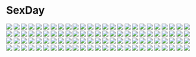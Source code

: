 # SexDay
![](https://konachan.com/jpeg/8ff70ea446921815f0f48f4dc4f4110b/Konachan.com%20-%20203679%20blush%20bow_%28weapon%29%20bushidokuroi%20fairy_%28kancolle%29%20headband%20japanese_clothes%20necklace%20pantyhose%20purple_hair%20red_eyes%20skirt%20tie%20weapon%20white.jpg)
![](https://konachan.com/jpeg/d722fb2e9bc403d2d8e5ecfb389adfa6/Konachan.com%20-%20141391%20blonde_hair%20close%20clouds%20colorful_cure%20dress%20etoiles%20fang%20game_cg%20long_hair%20moric%20pointed_ears%20red_eyes%20sky%20vampire%20vermillion_vera_raihonen.jpg)
![](https://konachan.com/image/88f4c956d3a3b97550361516d13da131/Konachan.com%20-%20110712%20all_male%20blue_eyes%20brown_hair%20cape%20detective_conan%20feathers%20gloves%20gun%20hat%20kaitou_kid%20male%20mikaharu%20necklace%20tie%20weapon.jpg)
![](https://konachan.com/image/ffe0e74493924e15fd5960a0a0e181b2/Konachan.com%20-%20226767%20ass%20barefoot%20blue_hair%20hat%20hinanawi_tenshi%20neropaso%20panties%20red_eyes%20striped_panties%20touhou%20underwear.jpg)
![](https://konachan.com/jpeg/bcd39027cd9aab5cfab640769490c7e5/Konachan.com%20-%20253785%20animal_ears%20ass%20barefoot%20black_hair%20blush%20breasts%20brown_eyes%20catgirl%20kurut%20long_hair%20no_bra%20original%20panties%20sideboob%20topless%20underwear.jpg)
![](https://konachan.com/jpeg/45796acb8b7d034258309fcee149f074/Konachan.com%20-%2086703%20animal_ears%20catgirl%20chen%20cirno%20fairy%20kagiyama_hina%20mizuhashi_parsee%20mystia_lorelei%20tatara_kogasa%20touhou.jpg)
![](https://konachan.com/image/4611aa350e1fb484b93abeaeb64ae6bb/Konachan.com%20-%20142672%20animal_ears%20brown_eyes%20brown_hair%20futatsuiwa_mamizou%20glasses%20leaves%20short_hair%20simada_bu%20tail%20touhou%20wink.jpg)
![](https://konachan.com/jpeg/f7cc034dbe8459b38639a2ba98ed4e58/Konachan.com%20-%20123216%20appare%21_tenka_gomen%20ball%20game_cg%20katagiri_hinata%20mito_mitsuki%20pool%20swimsuit%20wet.jpg)
![](https://konachan.com/image/170947d8bb72f258ed2ab740eca9057f/Konachan.com%20-%2093316%20hatsune_miku%20vocaloid.jpg)
![](https://konachan.com/jpeg/e3fc5ec7144adc21f4fa1d8f5b37dab4/Konachan.com%20-%20232763%20black_hair%20blue_eyes%20coffee-kizoku%20dress%20flowers%20lolita_fashion%20rose%20scan%20short_hair%20thighhighs.jpg)
![](https://konachan.com/image/9ad278afeda6c0906d0e2b3261d89160/Konachan.com%20-%2063049%20blonde_hair%20boots%20gray_eyes%20guitar%20instrument%20long_hair%20skirt%20tagme%20thighhighs.jpg)
![](https://konachan.com/image/909e5bcd7b57683ba14c009f59691fa0/Konachan.com%20-%20102177%20beatrice%20computer%20furudo_erika%20lain_%28artist%29%20nobody%20scenic%20umineko_no_naku_koro_ni%20ushiromiya_battler%20water%20windows.jpg)
![](https://konachan.com/image/8bb3123955c4e0287303b7d0b2ccf2d3/Konachan.com%20-%20280996%20boots%20cape%20clouds%20dengaku%20group%20landscape%20night%20original%20scenic%20sky%20stars%20sunset.jpg)
![](https://konachan.com/image/c9db817ab4827368888d8a446333c5c5/Konachan.com%20-%2022663%20.hack__%20.hack__g.u.%20.hack__link%20.hack__roots%20haseo.jpg)
![](https://konachan.com/jpeg/c802d456b9fb8735671acd06a42cf76b/Konachan.com%20-%20249961%20archer%20armor%20bodysuit%20braids%20chibi%20glasses%20gray_hair%20group%20hat%20headdress%20long_hair%20male%20pantyhose%20parody%20pink_hair%20ponytail%20saber%20skirt%20sword%20weapon.jpg)
![](https://konachan.com/jpeg/d06ea103d6cd69302003d603e0015c4e/Konachan.com%20-%20293343%20bandage%20blush%20breasts%20cube_%28circussion%29%20halloween%20long_hair%20original%20pink_hair%20pointed_ears%20red_eyes%20twintails%20waifu2x.jpg)
![](https://konachan.com/image/33746df42df2711721121574372f4904/Konachan.com%20-%20231651%20aliasing%20all_male%20blonde_hair%20grass%20instrument%20male%20original%20rien_%28sonidori%29%20short_hair.jpg)
![](https://konachan.com/jpeg/fbabd1ff3e674d072b6fbae53ec141aa/Konachan.com%20-%20292375%20black_hair%20breasts%20cleavage%20clouds%20dress%20fang%20gloves%20headdress%20ilya_ornstein%20long_hair%20pepsimen%20princess_connect%21%20red_eyes%20signed%20sky.jpg)
![](https://konachan.com/image/65a75d61a6428978560a39f9d1b6e406/Konachan.com%20-%20255597%20armor%20brown_hair%20hoodie%20katana%20kimono%20long_hair%20male%20mask%20original%20ryuuzaki_ichi%20samurai%20snow%20socks%20sword%20weapon%20wedding_attire%20white_hair%20winter.jpg)
![](https://konachan.com/image/36c2f6cbd602f1f550b0d984e0f6dea9/Konachan.com%20-%2046858%20baldr_sky%20kirishima_rain%20minazuki_makoto%20minazuki_sora%20nagisa_chinatsu%20nishino_aki%20wakakusa_nanoha.jpg)
![](https://konachan.com/image/9010fae4c0380f55ba7260289d98ec7e/Konachan.com%20-%2046768%20amami_haruka%20g-tetsu%20hagiwara_yukiho%20idolmaster%20kikuchi_makoto%20kisaragi_chihaya%20miura_azusa%20takatsuki_yayoi.jpg)
![](https://konachan.com/image/28657da7147c902cbd5c3c89b5d108c1/Konachan.com%20-%20245521%20blonde_hair%20boots%20breasts%20cross%20ep_%28emio_parn%29%20fate_%28series%29%20motorcycle%20necklace%20ponytail%20saber%20saber_alter%20short_hair%20shorts%20signed%20yellow_eyes.jpg)
![](https://konachan.com/jpeg/ca9c570fa3862b9c2ce2f7c0f71574d8/Konachan.com%20-%20291049%20black_hair%20blush%20breasts%20fushimi_azusa%20green_eyes%20navel%20nipples%20nude%20pussy%20sex%20short_hair%20silkys_plus%20sumeragi_kohaku%20third-party_edit%20uncensored.jpg)
![](https://konachan.com/image/7522d655a9bd325489fb4ca8c49ed4ca/Konachan.com%20-%2071478%20blue_eyes%20blue_hair%20bluebell%20katekyou_hitman_reborn%20long_hair.jpg)
![](https://konachan.com/image/e9ea7d569267da5a9cff24e7ea98e688/Konachan.com%20-%20171341%20blue_eyes%20dress%20flowers%20hatsune_miku%20long_hair%20mariwai_%28marireroy%29%20twintails%20vocaloid.jpg)
![](https://konachan.com/jpeg/9fcb831e8838a8fd7674ed8af7b84916/Konachan.com%20-%20126966%20blue_hair%20clouds%20japanese_clothes%20kinsenka%20kochiya_sanae%20long_hair%20miko%20moriya_suwako%20navel%20short_hair%20skirt%20sky%20touhou%20water%20wet%20yasaka_kanako.jpg)
![](https://konachan.com/image/b3ab3e27e00de9e77de4885810fb05dc/Konachan.com%20-%2049085%20barefoot%20blue_hair%20kannagi_crazy_shrine_maidens%20nagi%20purple_eyes%20towel.jpg)
![](https://konachan.com/image/c95423c1e8e74a4dfdd06bb40cbfb66e/Konachan.com%20-%2057698%20code_geass%20euphemia_li_britannia.jpg)
![](https://konachan.com/image/3592b7a7fd9056df8230247a90888db4/Konachan.com%20-%2021906%20aida_kaori%20azumanga_daioh%20sakaki.jpg)
![](https://konachan.com/image/bbe5cceddb4135d82624d8b92243f60e/Konachan.com%20-%20176934%20aircraft%20black_hair%20headphones%20long_hair%20mechagirl%20original%20phone%20sky%20space%20stars%20stu_dts%20wings.jpg)
![](https://konachan.com/image/46d7da3e6d49fa4ccf2072cd57d2d742/Konachan.com%20-%20235889%20black_hair%20close%20geo_siador%20gray_eyes%20long_hair%20original%20realistic%20signed.jpg)
![](https://konachan.com/jpeg/b3d3fc0cb1d819792cb0cfcd07db8796/Konachan.com%20-%20220830%20hitoto%20idolmaster%20takatsuki_kasumi%20takatsuki_yayoi.jpg)
![](https://konachan.com/image/49051997ddff5fea44f2615f928c7d48/Konachan.com%20-%2067962%20tagme.jpg)
![](https://konachan.com/image/d1e08eada5a339b70d5b9af284337441/Konachan.com%20-%2060944%20all_male%20cape%20kagamine_len%20male%20vocaloid.jpg)
![](https://konachan.com/jpeg/f302509f6b8ebbd73dd42bf3b96e7f32/Konachan.com%20-%20106542%20chikotam%20close%20derivara%21%20food%20game_cg%20hat%20mikogami_mikoto.jpg)
![](https://konachan.com/image/40a1659273ec83d173b7f2c14bd715b3/Konachan.com%20-%2056808%202girls%20hakurei_reimu%20japanese_clothes%20kirisame_marisa%20loli%20miko%20patorishia%20touhou%20witch.jpg)
![](https://konachan.com/image/245c8555b5a1b22717368a5d06530b34/Konachan.com%20-%20191286%20animal_ears%20ass%20ayase_eri%20blush%20breasts%20catgirl%20group%20hoshizora_rin%20minami_kotori%20nipples%20nude%20pussy%20scan%20socks%20sonoda_umi%20tail%20thighhighs%20uncensored.jpg)
![](https://konachan.com/jpeg/22ea88f8c62b944cb4dc79173401b865/Konachan.com%20-%20160765%20abiyka%20armor%20azur_%28fire_emblem%29%20fire_emblem%20flowers%20gloves%20olivia_%28fire_emblem%29%20ronku_%28fire_emblem%29%20thighhighs.jpg)
![](https://konachan.com/image/c633ea76613aa268442f1a356159e239/Konachan.com%20-%20119626%2011_eyes%20aqua_eyes%20blush%20gray_hair%20headdress%20inose_riku%20lisette_vertorre%20loli%20lolita_fashion%20long_hair%20water.jpg)
![](https://konachan.com/image/8f6f557b2f691eed4b6f707bca6db9ea/Konachan.com%20-%20184550%20blonde_hair%20boots%20chii%20chobits%20dress%20joseph_lee%20long_hair%20petals%20red_eyes%20twintails.jpg)
![](https://konachan.com/jpeg/18c7994b297f77379d284beb82a73444/Konachan.com%20-%2080200%202girls%20beach%20bikini%20breasts%20cleavage%20flowers%20glasses%20hakurei_reimu%20kirisame_marisa%20swimsuit%20touhou%20umbrella.jpg)
![](https://konachan.com/image/87a9986b9812994602530e8c70507943/Konachan.com%20-%20147966%20glasses%20original%20pantyhose%20school_uniform%20takekono%20thighhighs.jpg)
![](https://konachan.com/image/b2052226751df1acc58958363b37aa4e/Konachan.com%20-%20125538%20araragi_karen%20araragi_tsukihi%20black_hair%20japanese_clothes%20kouchou_%28artist%29%20monogatari_%28series%29%20nisemonogatari%20yukata.jpg)
![](https://konachan.com/image/be7898dd58954a7e30aa222a15d7b70a/Konachan.com%20-%2048668%20japanese_clothes%20kimono%20loli%20ribbons%20shiro_%28octet%29%20tagme.jpg)
![](https://konachan.com/jpeg/3b0e896d9d0f77234b8f46a602bb08b0/Konachan.com%20-%20240529%20butterfly%20dress%20flowers%20green_eyes%20long_hair%20orange_hair%20original%20tidsean.jpg)
![](https://konachan.com/jpeg/1baabfe2ec08ea0c1da856a8331ae43b/Konachan.com%20-%20201051%20anus%20beach%20bikini%20black_hair%20blush%20bow%20breasts%20brown_hair%20cameltoe%20long_hair%20navel%20original%20purple_hair%20pussy%20scan%20spread_legs%20swimsuit%20wristwear%20yuri.jpg)
![](https://konachan.com/image/5a8abc630a36c0d00c32ab7bff46bef2/Konachan.com%20-%2082732%20blonde_hair%20blush%20eureka%20headphones%20long_hair%20red_eyes%20tagme%20tenka_sanbun%20third-party_edit.jpg)
![](https://konachan.com/image/c6e6c3f8e333b2a49c6e391830f0df9b/Konachan.com%20-%2078730%20brown_eyes%20brown_hair%20short_hair%20sky%20sora_no_woto%20sorami_kanata%20uniform.jpg)
![](https://konachan.com/jpeg/b9074e26d06cbf355cb349abe401f4a5/Konachan.com%20-%20218274%202girls%20animal%20blue_eyes%20cape%20flowers%20original%20sheep%20short_hair%20skirt%20sumi27%20tree%20white_hair.jpg)
![](https://konachan.com/image/04bf3cfad41074322df1878d9b6ec54a/Konachan.com%20-%20153631%20oogami_amane%20original%20tagme.jpg)
![](https://konachan.com/jpeg/1704e9110f5b7c2e5e6264ad9c61ad5a/Konachan.com%20-%20193062%20ao_no_kanata_no_four_rhythm%20game_cg%20monochrome%20sprite%20suzumori%20yuuki_itsuka.jpg)
![](https://konachan.com/jpeg/f0ad2da1fe094f2744a6bb1eed37f26e/Konachan.com%20-%20292867%20anus%20aqua_eyes%20azur_lane%20blush%20bow%20catgirl%20collar%20cum%20headband%20kaetzchen%20long_hair%20nipples%20nude%20pussy%20signed%20thighhighs%20uncensored%20white_hair.jpg)
![](https://konachan.com/jpeg/7fc403ba5b95779ec54b1860c1f560dc/Konachan.com%20-%20155118%20autumn%20camera%20clochette%20fang%20game_cg%20hat%20leaves%20panties%20prism_recollection%20red_hair%20renjou_sayaka%20shintaro%20thighhighs%20underwear.jpg)
![](https://konachan.com/jpeg/41aa1357c94c5da849c00f853ce8bd30/Konachan.com%20-%20115553%20brown_hair%20dress%20game_cg%20koi_de_wa_naku%20makishima_yumi%20night%20norifumi_%28koi_de_wa_naku%29%20short_hair%20tomose_shunsaku.jpg)
![](https://konachan.com/jpeg/3df0bc5200e5adecda8fc0b9d3b7329b/Konachan.com%20-%2061980%20animal%20blue%20blue_eyes%20blue_hair%20bow%20cat%20headband%20madobe_nanami%20microsoft%20os-tan%20short_hair%20skirt%20windows%20wink.jpg)
![](https://konachan.com/image/40cc0969590c9ab004c14c7dbe2d4c37/Konachan.com%20-%20114343%20dragon%20gia%20tagme.jpg)
![](https://konachan.com/image/067b227b024fac626c5153d0c9ff07c1/Konachan.com%20-%20167105%20blonde_hair%20feathers%20green_eyes%20headband%20long_hair%20mechagirl%20original%20shingo_%28picturepuzzle%29%20sword%20weapon.jpg)
![](https://konachan.com/image/52e4e18fc3126a1a563c8856455c4aba/Konachan.com%20-%20119429%20akiyama_mio%20hirasawa_yui%20k-on%21%20kotobuki_tsumugi%20maid%20nakano_azusa%20tainaka_ritsu.jpg)
![](https://konachan.com/jpeg/404d20ac66710937d8c24a53d39c6b70/Konachan.com%20-%20181712%202girls%20blue_eyes%20game_cg%20green_hair%20kaku_konami%20koisuru_natsu_no_last_resort%20long_hair%20mottsun%20navel%20pink_hair%20pulltop%20tsukumi_sango%20twintails.jpg)
![](https://konachan.com/image/932684af046517a5acb6afcc52fcfcc4/Konachan.com%20-%2072749%20breasts%20cape%20kawata_hisashi%20lucy_maria_misora%20navel%20nipples%20nude%20pink_eyes%20pink_hair%20staff%20third-party_edit%20to_heart%20to_heart_2%20witch.jpg)
![](https://konachan.com/image/188f696ea4bf97a6fecdb534d0c4960b/Konachan.com%20-%2028567%20censored%20chu_x_chu%20game_cg%20glasses%20masturbation%20pussy%20pussy_juice%20spread_legs%20unisonshift.jpg)
![](https://konachan.com/jpeg/2061bb0b65652b5ab766875a8099fadd/Konachan.com%20-%20257093%20barefoot%20black_hair%20blush%20bow%20breasts%20brown_eyes%20brown_hair%20cleavage%20dress%20flowers%20grass%20idolmaster%20long_hair%20no_bra%20ponytail%20short_hair%20u_rin.jpg)
![](https://konachan.com/jpeg/8c752633b3fc29473e187bac1fc6f07f/Konachan.com%20-%2070763%20ar_forgotten_summer%20black_hair%20candy%20circus%20goth-loli%20gothic%20gun%20knife%20lolita_fashion%20lollipop%20medes%20red_eyes%20thighhighs%20weapon%20white.jpg)
![](https://konachan.com/image/ae001e3459fcfd42636977e5602b63ae/Konachan.com%20-%2049336%20akiyama_mio%20k-on%21.jpg)
![](https://konachan.com/image/b6b5619373eff1ec42d842a227d8e6f9/Konachan.com%20-%2018512%20mishima_reika%20rahxephon.jpg)
![](https://konachan.com/jpeg/df5e517b2d01617696d506f08850ac03/Konachan.com%20-%20282655%20bikini%20blonde_hair%20breasts%20cleavage%20green_eyes%20headband%20long_hair%20matsunoki_%28unknown_751%29%20navel%20original%20ponytail%20swim_ring%20swimsuit%20wristwear.jpg)
![](https://konachan.com/image/49ef0c53fcd0bf6aa2195895c235a35a/Konachan.com%20-%2075396%20nagisa_ouka%20nakaba_reimei%20super_robot_wars.jpg)
![](https://konachan.com/image/c9db817ab4827368888d8a446333c5c5/Konachan.com%20-%2022663%20.hack__%20.hack__g.u.%20.hack__link%20.hack__roots%20haseo.jpg)
![](https://konachan.com/image/4395f0f03a0f674905d5dae3b7f77c9d/Konachan.com%20-%2046077%20bleach%20kuchiki_rukia%20swimsuit.jpg)
![](https://konachan.com/jpeg/eff76af24b76f77e87d6b318b51bc9c6/Konachan.com%20-%20196825%20ass%20gloves%20houzouin_inshun%20hyakka_ryouran_samurai_girls%20long_hair%20ni%CE%B8%20panties%20scan%20skirt%20socks%20underwear.jpg)
![](https://konachan.com/image/d5e9e2288ee4f24ce231a941a168208f/Konachan.com%20-%20173040%20blonde_hair%20boots%20bunny%20fd92%20flandre_scarlet%20food%20hat%20red_eyes%20thighhighs%20touhou%20vampire%20wings.jpg)
![](https://konachan.com/image/955c6ca862789d93b0d8fc6ca4e3691a/Konachan.com%20-%20185993%20barefoot%20black_hair%20brown_eyes%20japanese_clothes%20kero_%28tomoki-tiger%29%20kimono%20leaves%20original%20petals%20short_hair%20water.jpg)
![](https://konachan.com/image/ef1fe5a50a590923e570c0a0aee1a8d6/Konachan.com%20-%2097918%20black_star%20nakatsukasa_tsubaki%20soul_eater.jpg)
![](https://konachan.com/jpeg/b8fccc45ce1c5476ac81388428500e64/Konachan.com%20-%20306562%20bed%20blue_eyes%20book%20bow%20bunny%20candy%20chocolate%20heart%20hyanna-natsu%20original%20paper%20phone%20purple_hair%20school_uniform%20short_hair%20skirt%20socks%20watermark.jpg)
![](https://konachan.com/image/3bbaec7d1b4e691999ce091c60ac8e77/Konachan.com%20-%20300665%20akagi_%28azur_lane%29%20anthropomorphism%20azur_lane%20bell%20cameltoe%20close%20foxgirl%20group%20hitotose_rin%20le_malin_%28azur_lane%29%20loli%20panties%20underwear%20upskirt.jpg)
![](https://konachan.com/image/86212fd53a918dc4e7001f6a7fad1600/Konachan.com%20-%2061596%20breasts%20kousaka_tamaki%20leaves%20nipples%20panties%20red_hair%20sugi_%28shoufusha%29%20to_heart%20to_heart_2%20topless%20underwear.jpg)
![](https://konachan.com/image/7fdfe0f7a7c5ea9bf91f9b9a1744e45d/Konachan.com%20-%2060717%20ga_geijutsuka_art_design_class%20noda_miki%20nozaki_namiko%20oomichi_miyabi%20school_uniform%20tomokane%20yamaguchi_kisaragi.jpg)
![](https://konachan.com/jpeg/00ea8b1164e13ed5900b23fcd9cecd95/Konachan.com%20-%20264569%20animal_ears%20blonde_hair%20catgirl%20fast-runner-2024%20naala%20original%20panties%20red_eyes%20thighhighs%20twintails%20underwear.jpg)
![](https://konachan.com/image/f698e6db564857d2b0a3f3cf92521c08/Konachan.com%20-%20130481%20breasts%20censored%20feng%20game_cg%20green_hair%20hoshizora_e_kakaru_hashi%20navel%20nipples%20penis%20ryohka%20sex%20shirt_lift%20spread_legs%20toudou_koyori.jpg)
![](https://konachan.com/image/125c74941092031833667eea1e641cdc/Konachan.com%20-%20126316%20blonde_hair%20blue_hair%20green_hair%20hat%20kawashiro_nitori%20kochiya_sanae%20moriya_suwako%20parody%20rain%20reon_%28saikyou%29%20tonari_no_totoro%20touhou%20umbrella%20water.jpg)
![](https://konachan.com/jpeg/488b5be29d618a9f8a6cb24a5ccf2b9d/Konachan.com%20-%20296251%202girls%20blonde_hair%20brown_hair%20futaribeya%20gloves%20kawawa_sakurako%20long_hair%20red_eyes%20ribbons%20short_hair%20yamabuki_kasumi%20yellow_eyes%20yukiko_%28tesseract%29.jpg)
![](https://konachan.com/image/1ef5da5bd09773dee768eb66a4361673/Konachan.com%20-%2026364%20cloud_strife%20final_fantasy%20final_fantasy_vii.jpg)
![](https://konachan.com/image/a322aae4a4ca9e17d50659c90ed1908b/Konachan.com%20-%20259779%20aqua_hair%20close%20hatsune_miku%20headdress%20japanese_clothes%20kimono%20long_hair%20obake_no_ukerenai_%28vocaloid%29%20pink_eyes%20pinocchio-p%20twintails%20vocaloid.jpg)
![](https://konachan.com/image/fa42deac98e41ddd952a915f1ad81818/Konachan.com%20-%2056731%20shirogane_no_soleil%20sol_valkyrie%20tsurugi_hagane.jpg)
![](https://konachan.com/image/5111ec4c6ebd5298e49ffb0d1ce15fff/Konachan.com%20-%20101037%20blue_eyes%20blue_hair%20braids%20glasses%20kueru%20long_hair%20pantyhose%20petals%20ponytail%20red_eyes%20red_hair%20short_hair%20sky%20tears%20thighhighs%20tomoe_mami%20twintails.jpg)
![](https://konachan.com/jpeg/c6240e9a71f78de3eacf691bc2b442ee/Konachan.com%20-%20149948%20applique%20asami_asami%20game_cg%20queen_lapis_lazuli%20re%3Abirth_colony_-lost_azurite-.jpg)
![](https://konachan.com/image/1a78beb3a183d19e6d5589a47927a7d9/Konachan.com%20-%20115297%20blonde_hair%20garterbelt_%28character%29%20green_eyes%20panties%20panty_%28character%29%20pm_ringo%20purple_hair%20stocking_%28character%29%20underwear%20undressing%20wings.jpg)
![](https://konachan.com/jpeg/27db60a8ec1711038117be6067666000/Konachan.com%20-%2069866%20blush%20bra%20breast_grab%20breasts%20censored%20game_cg%20hanasaki_uri%20nipples%20nude%20panties%20purple_hair%20pussy%20short_hair%20skyfish%20spread_legs%20tree%20underwear.jpg)
![](https://konachan.com/image/5d8bae9e745706621ea3bed620a47277/Konachan.com%20-%20208338%20ass%20breasts%20brown_eyes%20brown_hair%20eto%20nipples%20nude%20original%20pussy%20spread_legs%20tan_lines%20uncensored%20watermark%20wet.jpg)
![](https://konachan.com/jpeg/9882b09ea02cdad35054be23ec8ed53b/Konachan.com%20-%20220052%20idolmaster%20idolmaster_cinderella_girls%20serino_itsuki%20shimamura_uzuki.jpg)
![](https://konachan.com/jpeg/590bb03dbaebdb33fd01c73d8840eaa3/Konachan.com%20-%20104687%20awashima_akane%20food%20game_cg%20green_eyes%20long_hair%20mecha-con%21%20narusawa_sora%20onomatope%2A%20pink_hair%20school_uniform.jpg)
![](https://konachan.com/image/6e96a53ef0aa9799f3835f1fe53ff396/Konachan.com%20-%2070752%20all_male%20katekyou_hitman_reborn%20male%20sasagawa_ryohei.jpg)
![](https://konachan.com/jpeg/bdd1ee17c440f2360c4aeb1be2ed357a/Konachan.com%20-%20286562%20clouds%20mocha_%28cotton%29%20nobody%20original%20scenic%20signed%20sky%20stars%20sunset.jpg)
![](https://konachan.com/jpeg/2c6672a72708ba17c883cb1f2f2fe506/Konachan.com%20-%20201720%20ass%20blush%20brown_hair%20cameltoe%20dress%20food%20ice_cream%20long_hair%20no_bra%20original%20panties%20see_through%20summer_dress%20thighhighs%20underwear%20white.jpg)
![](https://konachan.com/image/931728e6adacf3018362ba4b00a6dd07/Konachan.com%20-%20147895%202girls%20bra%20flowers%20momo_velia_deviluke%20nana_asta_deviluke%20pink_hair%20purple_eyes%20to_love_ru%20twins%20twintails%20underwear.jpg)
![](https://konachan.com/image/604bce90cec80454339d7b85b0ed4ffe/Konachan.com%20-%2048731%20akiyama_mio%20jpeg_artifacts%20k-on%21.jpg)
![](https://konachan.com/jpeg/c0874855175a24cb7b53fc8bab43511e/Konachan.com%20-%20277871%20blue_hair%20breasts%20chinese_clothes%20chinese_dress%20cleavage%20daye_bie_qia_lian%20gloves%20long_hair%20twintails%20wristwear%20yellow_eyes.jpg)
![](https://konachan.com/image/f0aeb0158f3733b6b645535e907e0745/Konachan.com%20-%2043348%20nakatsukasa_tsubaki%20soul_eater.jpg)
![](https://konachan.com/image/c0e7430e12178cde819774a9ac220c88/Konachan.com%20-%2046362%20beach%20bikini%20cat_smile%20elizabeth_thompson%20maka_albarn%20nakatsukasa_tsubaki%20patricia_thompson%20soul_eater%20swimsuit.jpg)
![](https://konachan.com/jpeg/f82bc44eb1a4d17a9e4f3b5234358502/Konachan.com%20-%20209089%20breasts%20censored%20cum%20dariya%20eyepatch%20game_cg%20kenseiki_alpha_ride%20long_hair%20nipples%20nude%20penis%20pussy%20red_hair%20sex%20tagme_%28artist%29.jpg)
